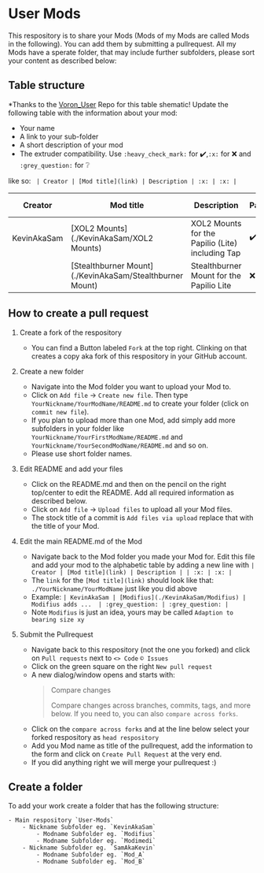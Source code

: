 # User Mods

This respository is to share your Mods (Mods of my Mods are called Mods in the following). You can add them by submitting a pullrequest.
All my Mods have a sperate folder, that may include further subfolders, please sort your content as described below:

## Table structure

*Thanks to the [Voron_User](https://github.com/VoronDesign/VoronUsers) Repo for this table shematic! 
Update the following table with the information about your mod:
- Your name
- A link to your sub-folder
- A short description of your mod
- The extruder compatibility. Use `:heavy_check_mark:` for :heavy_check_mark:,`:x:` for :x: and `:grey_question:` for :grey_question:

like so:
`
| Creator | [Mod title](link) | Description | :x: | :x: |`

| Creator | Mod title | Description | Papilio | Papilio Lite |
| --- | --- | --- | --- | --- | 
| KevinAkaSam | [XOL2 Mounts](./KevinAkaSam/XOL2 Mounts) | XOL2 Mounts for the Papilio (Lite) including Tap  | :heavy_check_mark: | :heavy_check_mark: |
|  | [Stealthburner Mount](./KevinAkaSam/Stealthburner Mount) | Stealthburner Mount for the Papilio Lite  | :x: | :heavy_check_mark: |

## How to create a pull request 

1. Create a fork of the respository
    - You can find a Button labeled `Fork` at the top right. Clinking on that creates a copy aka fork of this respository in your GitHub account.

2. Create a new folder
    - Navigate into the Mod folder you want to upload your Mod to.
    - Click on `Add file` -> `Create new file`. Then type `YourNickname/YourModName/README.md` to create your folder (click on `commit new file`).
    - If you plan to upload more than one Mod, add simply add more subfolders in your folder like `YourNickname/YourFirstModName/README.md` and `YourNickname/YourSecondModName/README.md` and so on. 
    - Please use short folder names.

3. Edit README and add your files
    - Click on the README.md and then on the pencil on the right top/center to edit the README. Add all required information as described below.
    - Click on `Add file` -> `Upload files` to upload all your Mod files.
    - The stock title of a commit is `Add files via upload` replace that with the title of your Mod.

4. Edit the main README.md of the Mod
    - Navigate back to the Mod folder you made your Mod for. Edit this file and add your mod to the alphabetic table by adding a new line with `| Creator | [Mod title](link) | Description | | :x: | :x: |`
    - The `link` for the `[Mod title](link)` should look like that: `./YourNickname/YourModName` just like you did above
    - Example: `| KevinAkaSam | [Modifius](./KevinAkaSam/Modifius) | Modifius adds ...  | :grey_question: | :grey_question: |`
    - Note `Modifius` is just an idea, yours may be called `Adaption to bearing size xy`

5. Submit the Pullrequest
    - Navigate back to this respository (not the one you forked) and click on `Pull requests` next to `<> Code` `© Issues`
    - Click on the green square on the right `New pull request`
    - A new dialog/window opens and starts with:
        >Compare changes
        >
        >Compare changes across branches, commits, tags, and more below. If you need to, you can also `compare across forks`.
    - Click on the `compare across forks` and at the line below select your forked respository as `head respository`
    - Add you Mod name as title of the pullrequest, add the information to the form and click on  `Create Pull Request` at the very end.
    - If you did anything right we will merge your pullrequest :)
 
## Create a folder

To add your work create a folder that has the following structure:

    - Main respository `User-Mods` 
        - Nickname Subfolder eg. `KevinAkaSam`
            - Modname Subfolder eg. `Modifius`
            - Modname Subfolder eg. `Modimedi`
        - Nickname Subfolder eg. `SamAkaKevin`
            - Modname Subfolder eg. `Mod_A`
            - Modname Subfolder eg. `Mod_B`